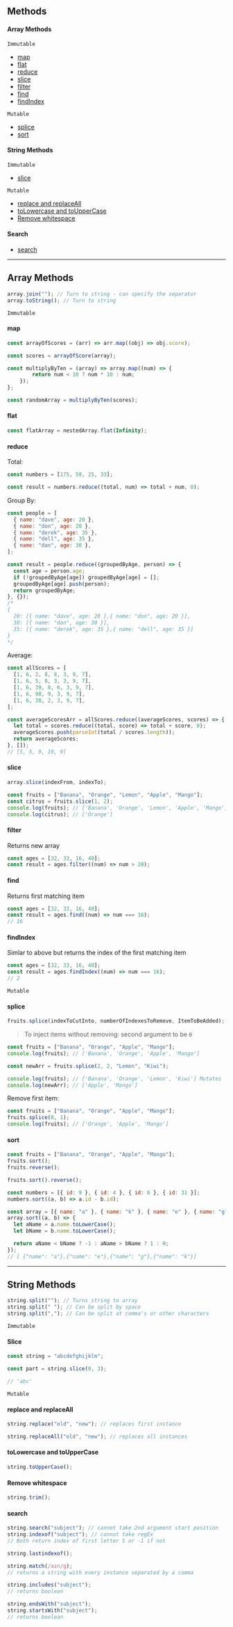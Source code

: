 ## Methods

#### Array Methods

`Immutable`

- [map](#map)
- [flat](#flat)
- [reduce](#reduce)
- [slice](#slice)
- [filter](#filter)
- [find](#find)
- [findIndex](#findIndex)

`Mutable`

- [splice](#splice)
- [sort](#sort)

#### String Methods

`Immutable`

- [slice](#slice)

`Mutable`

- [replace and replaceAll](#replace-and-replaceAll)
- [toLowercase and toUpperCase](#toLowercase-and-toUpperCase)
- [Remove whitespace](#Remove-whitespace)

#### Search

- [search](#search)

---

## Array Methods

```js
array.join(""); // Turn to string - can specify the separator
array.toString(); // Turn to string
```

`Immutable`

#### map

```js
const arrayOfScores = (arr) => arr.map((obj) => obj.score);

const scores = arrayOfScore(array);
```

```js
const multiplyByTen = (array) => array.map((num) => {
        return num < 10 ? num * 10 : num;
    });
};

const randomArray = multiplyByTen(scores);
```

#### flat

```js
const flatArray = nestedArray.flat(Infinity);
```

#### reduce

Total:

```js
const numbers = [175, 50, 25, 33];

const result = numbers.reduce((total, num) => total + num, 0);
```

Group By:

```js
const people = [
  { name: "dave", age: 20 },
  { name: "don", age: 20 },
  { name: "derek", age: 35 },
  { name: "dell", age: 35 },
  { name: "dan", age: 30 },
];

const result = people.reduce((groupedByAge, person) => {
  const age = person.age;
  if (!groupedByAge[age]) groupedByAge[age] = [];
  groupedByAge[age].push(person);
  return groupedByAge;
}, {});
/*
{
  20: [{ name: "dave", age: 20 },{ name: "don", age: 20 }],
  30: [{ name: "dan", age: 30 }],
  35: [{ name: "derek", age: 35 },{ name: "dell", age: 35 }]
}
*/
```

Average:

```js
const allScores = [
  [1, 6, 2, 8, 8, 3, 9, 7],
  [1, 6, 5, 8, 3, 3, 9, 7],
  [1, 6, 39, 8, 6, 3, 9, 7],
  [1, 6, 98, 9, 3, 9, 7],
  [1, 6, 38, 2, 3, 9, 7],
];

const averageScoresArr = allScores.reduce((averageScores, scores) => {
  let total = scores.reduce((total, score) => total + score, 0);
  averageScores.push(parseInt(total / scores.length));
  return averageScores;
}, []);
// [5, 5, 9, 19, 9]
```

#### slice

```js
array.slice(indexFrom, indexTo);
```

```js
const fruits = ["Banana", "Orange", "Lemon", "Apple", "Mango"];
const citrus = fruits.slice(1, 2);
console.log(fruits); // ['Banana', 'Orange', 'Lemon', 'Apple', 'Mango']
console.log(citrus); // ['Orange']
```

#### filter

Returns new array

```js
const ages = [32, 33, 16, 40];
const result = ages.filter((num) => num > 20);
```

#### find

Returns first matching item

```js
const ages = [32, 33, 16, 40];
const result = ages.find((num) => num === 16);
// 16
```

#### findIndex

Simlar to above but returns the index of the first matching item

```js
const ages = [32, 33, 16, 40];
const result = ages.findIndex((num) => num === 16);
// 2
```

`Mutable`

#### splice

```js
fruits.splice(indexToCutInto, numberOfIndexesToRemove, ItemToBeAdded);
```

> To inject items without removing: second argument to be `0`

```js
const fruits = ["Banana", "Orange", "Apple", "Mango"];
console.log(fruits); // ['Banana', 'Orange', 'Apple', 'Mango']

const newArr = fruits.splice(2, 2, "Lemon", "Kiwi");

console.log(fruits); // ['Banana', 'Orange', 'Lemon', 'Kiwi'] Mutates
console.log(newArr); // ['Apple', 'Mango']
```

Remove first item:

```js
const fruits = ["Banana", "Orange", "Apple", "Mango"];
fruits.splice(0, 1);
console.log(fruits); // ['Orange', 'Apple', 'Mango']
```

#### sort

```js
const fruits = ["Banana", "Orange", "Apple", "Mango"];
fruits.sort();
fruits.reverse();

fruits.sort().reverse();
```

```js
const numbers = [{ id: 9 }, { id: 4 }, { id: 6 }, { id: 31 }];
numbers.sort((a, b) => a.id - b.id);
```

```js
const array = [{ name: "a" }, { name: "k" }, { name: "e" }, { name: "g" }];
array.sort((a, b) => {
  let aName = a.name.toLowerCase();
  let bName = b.name.toLowerCase();

  return aName < bName ? -1 : aName > bName ? 1 : 0;
});
// [ {"name": "a"},{"name": "e"},{"name": "g"},{"name": "k"}]
```

---

## String Methods

```js
string.split(""); // Turns string to array
string.split(" "); // Can be split by space
string.split(","); // Can be split at comma's or other characters
```

`Immutable`

#### Slice

```js
const string = "abcdefghijklm";

const part = string.slice(0, 3);

// 'abc'
```

`Mutable`

#### replace and replaceAll

```js
string.replace("old", "new"); // replaces first instance

string.replaceAll("old", "new"); // replaces all instances
```

#### toLowercase and toUpperCase

```js
string.toUpperCase();
```

#### Remove whitespace

```js
string.trim();
```

#### search

```js
string.search("subject"); // cannot take 2nd argument start position
string.indexof("subject"); // cannot take regEx
// Both return index of first letter S or -1 if not
```

```js
string.lastindexof();
```

```js
string.match(/ain/g);
// returns a string with every instance separated by a comma
```

```js
string.includes("subject");
// returns boolean
```

```js
string.endsWith("subject");
string.startsWith("subject");
// returns boolean
```
